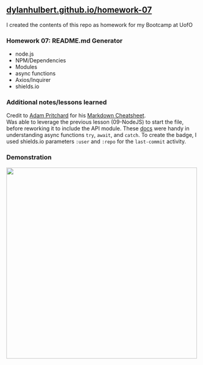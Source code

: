 ## [dylanhulbert.github.io/homework-07](https://dylanhulbert.github.io/homework-07)
I created the contents of this repo as homework for my Bootcamp at UofO
### Homework 07: README.md Generator
* node.js
* NPM/Dependencies
* Modules
* async functions
* Axios/Inquirer
* shields.io
### Additional notes/lessons learned
Credit to [Adam Pritchard](https://github.com/adam-p) for his [Markdown Cheatsheet](https://github.com/adam-p/markdown-here/wiki/Markdown-Cheatsheet).
<br/>Was able to leverage the previous lesson (09-NodeJS) to start the file, before reworking it to include the API module.  These [docs](https://developer.mozilla.org/en-US/docs/Web/JavaScript/Reference/Statements/async_function) were handy in understanding async functions `try`, `await`, and `catch`.  To create the badge, I used shields.io parameters `:user` and `:repo` for the `last-commit` activity.

### Demonstration
<img src="Media/readme-demo.gif" width="500"/>